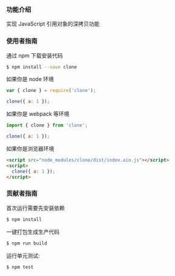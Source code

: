 ### 功能介绍

实现 JavaScript 引用对象的深拷贝功能

### 使用者指南

通过 npm 下载安装代码

```bash
$ npm install --save clone
```

如果你是 node 环境

```js
var { clone } = require('clone');

clone({ a: 1 });
```

如果你是 webpack 等环境

```js
import { clone } from 'clone';

clone({ a: 1 });
```

如果你是浏览器环境

```html
<script src="node_modules/clone/dist/index.aio.js"></script>
<script>
  clone({ a: 1 });
</script>
```

### 贡献者指南

首次运行需要先安装依赖

```bash
$ npm install
```

一键打包生成生产代码

```bash
$ npm run build
```

运行单元测试:

```bash
$ npm test
```

